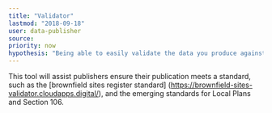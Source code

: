 ```yaml
---
title: "Validator"
lastmod: "2018-09-18"
user: data-publisher
source:
priority: now
hypothesis: "Being able to easily validate the data you produce against a spec will lead to an increase in the quality of the data published"
---
```


This tool will assist publishers ensure their publication meets a standard, such as the [brownfield sites register standard] (https://brownfield-sites-validator.cloudapps.digital/), and the emerging standards for Local Plans and Section 106. 